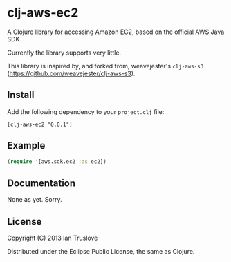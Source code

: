# clj-aws-ec2

A Clojure library for accessing Amazon EC2, based on the official AWS
Java SDK.

Currently the library supports very little.

This library is inspired by, and forked from, weavejester's `clj-aws-s3`
(https://github.com/weavejester/clj-aws-s3).

## Install

Add the following dependency to your `project.clj` file:

    [clj-aws-ec2 "0.0.1"]

## Example

```clojure
(require '[aws.sdk.ec2 :as ec2])
```

## Documentation

None as yet.  Sorry.

## License

Copyright (C) 2013 Ian Truslove

Distributed under the Eclipse Public License, the same as Clojure.
